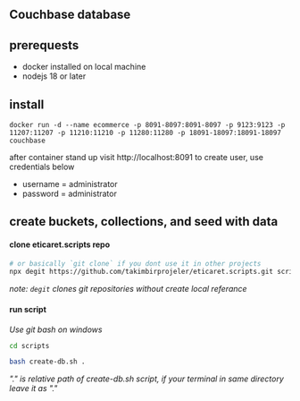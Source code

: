 ## Couchbase database
## prerequests

- docker installed on local machine
- nodejs 18 or later

## install

```shell
docker run -d --name ecommerce -p 8091-8097:8091-8097 -p 9123:9123 -p 11207:11207 -p 11210:11210 -p 11280:11280 -p 18091-18097:18091-18097 couchbase
```

after container stand up
visit http://localhost:8091
to create user, use credentials below
- username = administrator
- password = administrator


## create buckets, collections, and seed with data

#### clone eticaret.scripts repo

```bash
# or basically `git clone` if you dont use it in other projects
npx degit https://github.com/takimbirprojeler/eticaret.scripts.git scripts
```
 *note: `degit` clones git repositories without create local referance*

#### run script

*Use git bash on windows*

```bash
cd scripts
```

```bash
bash create-db.sh .
```
*"." is relative path of create-db.sh script, if your terminal in same directory leave it as "."*
